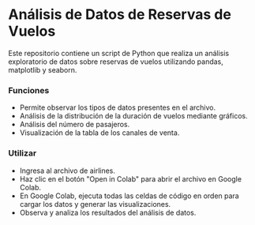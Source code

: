 # Análisis de Datos de Reservas de Vuelos

Este repositorio contiene un script de Python que realiza un análisis exploratorio de datos sobre reservas de vuelos utilizando pandas, matplotlib y seaborn.

### Funciones
- Permite observar los tipos de datos presentes en el archivo.
- Análisis de la distribución de la duración de vuelos mediante gráficos.
- Análisis del número de pasajeros.
- Visualización de la tabla de los canales de venta.
### Utilizar
- Ingresa al archivo de airlines.
- Haz clic en el botón "Open in Colab" para abrir el archivo en Google Colab.
- En Google Colab, ejecuta todas las celdas de código en orden para cargar los datos y generar las visualizaciones.
- Observa y analiza los resultados del análisis de datos.
